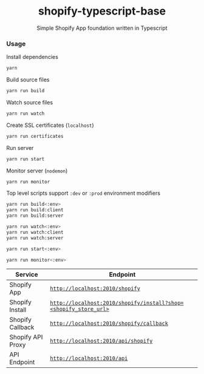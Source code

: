 <h1 align="center">shopify-typescript-base</h1>

<p align="center">Simple Shopify App foundation written in Typescript</p>

### Usage

Install dependencies
```bash
yarn
```

Build source files
```bash
yarn run build
```

Watch source files
```bash
yarn run watch
```

Create SSL certificates (`localhost`)
```bash
yarn run certificates
```

Run server
```bash
yarn run start
```

Monitor server (`nodemon`)
```bash
yarn run monitor
```

Top level scripts support `:dev` or `:prod` environment modifiers
```bash
yarn run build<:env>
yarn run build:client
yarn run build:server

yarn run watch<:env>
yarn run watch:client
yarn run watch:server

yarn run start<:env>

yarn run monitor<:env>
```

| Service           | Endpoint      |
| ----------------- | ------------- |
| Shopify App       | [`http://localhost:2010/shopify`](http://localhost:2010/shopify) |
| Shopify Install   | [`http://localhost:2010/shopify/install?shop=<shopify_store_url>`](http://localhost:2010/shopify/install?shop=<shopify_store_url>) |
| Shopify Callback  | [`http://localhost:2010/shopify/callback`](http://localhost:2010/shopify/callback) |
| Shopify API Proxy | [`http://localhost:2010/api/shopify`](http://localhost:2010/api/shopify) |
| API Endpoint      | [`http://localhost:2010/api`](http://localhost:2010/api) |
